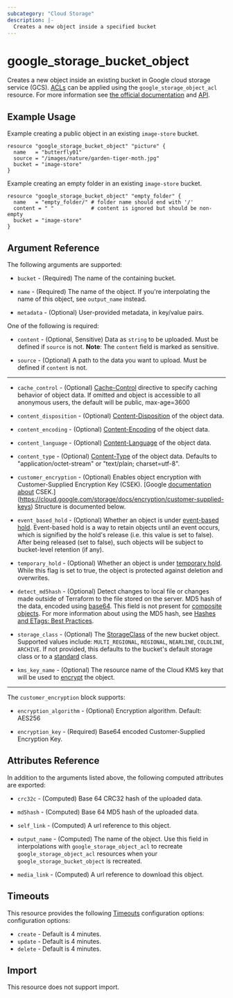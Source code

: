 ```yaml
---
subcategory: "Cloud Storage"
description: |-
  Creates a new object inside a specified bucket
---
```


# google\_storage\_bucket\_object

Creates a new object inside an existing bucket in Google cloud storage service (GCS). 
[ACLs](https://cloud.google.com/storage/docs/access-control/lists) can be applied using the `google_storage_object_acl` resource.
 For more information see 
[the official documentation](https://cloud.google.com/storage/docs/key-terms#objects) 
and 
[API](https://cloud.google.com/storage/docs/json_api/v1/objects).


## Example Usage

Example creating a public object in an existing `image-store` bucket.

```hcl
resource "google_storage_bucket_object" "picture" {
  name   = "butterfly01"
  source = "/images/nature/garden-tiger-moth.jpg"
  bucket = "image-store"
}
```

Example creating an empty folder in an existing `image-store` bucket.

```hcl
resource "google_storage_bucket_object" "empty_folder" {
  name   = "empty_folder/" # folder name should end with '/'
  content = " "            # content is ignored but should be non-empty
  bucket = "image-store"
}
```

## Argument Reference

The following arguments are supported:

* `bucket` - (Required) The name of the containing bucket.

* `name` - (Required) The name of the object. If you're interpolating the name of this object, see `output_name` instead.

* `metadata` - (Optional) User-provided metadata, in key/value pairs.

One of the following is required:

* `content` - (Optional, Sensitive) Data as `string` to be uploaded. Must be defined if `source` is not. **Note**: The `content` field is marked as sensitive.

* `source` - (Optional) A path to the data you want to upload. Must be defined
    if `content` is not.

- - -

* `cache_control` - (Optional) [Cache-Control](https://tools.ietf.org/html/rfc7234#section-5.2)
    directive to specify caching behavior of object data. If omitted and object is accessible to all anonymous users, the default will be public, max-age=3600

* `content_disposition` - (Optional) [Content-Disposition](https://tools.ietf.org/html/rfc6266) of the object data.

* `content_encoding` - (Optional) [Content-Encoding](https://tools.ietf.org/html/rfc7231#section-3.1.2.2) of the object data.

* `content_language` - (Optional) [Content-Language](https://tools.ietf.org/html/rfc7231#section-3.1.3.2) of the object data.

* `content_type` - (Optional) [Content-Type](https://tools.ietf.org/html/rfc7231#section-3.1.1.5) of the object data. Defaults to "application/octet-stream" or "text/plain; charset=utf-8".

* `customer_encryption` - (Optional) Enables object encryption with Customer-Supplied Encryption Key (CSEK). [Google [documentation about](#nested_customer_encryption) CSEK.](https://cloud.google.com/storage/docs/encryption/customer-supplied-keys)
    Structure is documented below.

* `event_based_hold` - (Optional) Whether an object is under [event-based hold](https://cloud.google.com/storage/docs/object-holds#hold-types). Event-based hold is a way to retain objects until an event occurs, which is signified by the hold's release (i.e. this value is set to false). After being released (set to false), such objects will be subject to bucket-level retention (if any).

* `temporary_hold` - (Optional) Whether an object is under [temporary hold](https://cloud.google.com/storage/docs/object-holds#hold-types). While this flag is set to true, the object is protected against deletion and overwrites.

* `detect_md5hash` - (Optional) Detect changes to local file or changes made outside of Terraform to the file stored on the server. MD5 hash of the data, encoded using [base64](https://datatracker.ietf.org/doc/html/rfc4648#section-4). This field is not present for [composite objects](https://cloud.google.com/storage/docs/composite-objects). For more information about using the MD5 hash, see [Hashes and ETags: Best Practices](https://cloud.google.com/storage/docs/hashes-etags#json-api).

* `storage_class` - (Optional) The [StorageClass](https://cloud.google.com/storage/docs/storage-classes) of the new bucket object.
    Supported values include: `MULTI_REGIONAL`, `REGIONAL`, `NEARLINE`, `COLDLINE`, `ARCHIVE`. If not provided, this defaults to the bucket's default
    storage class or to a [standard](https://cloud.google.com/storage/docs/storage-classes#standard) class.

* `kms_key_name` - (Optional) The resource name of the Cloud KMS key that will be used to [encrypt](https://cloud.google.com/storage/docs/encryption/using-customer-managed-keys) the object.

---

<a name="nested_customer_encryption"></a>The `customer_encryption` block supports:

* `encryption_algorithm` - (Optional) Encryption algorithm. Default: AES256

* `encryption_key` - (Required) Base64 encoded Customer-Supplied Encryption Key.

## Attributes Reference

In addition to the arguments listed above, the following computed attributes are
exported:

* `crc32c` - (Computed) Base 64 CRC32 hash of the uploaded data.

* `md5hash` - (Computed) Base 64 MD5 hash of the uploaded data.

* `self_link` - (Computed) A url reference to this object.

* `output_name` - (Computed) The name of the object. Use this field in interpolations with `google_storage_object_acl` to recreate
`google_storage_object_acl` resources when your `google_storage_bucket_object` is recreated.

* `media_link` - (Computed) A url reference to download this object.

## Timeouts

This resource provides the following
[Timeouts](https://developer.hashicorp.com/terraform/plugin/sdkv2/resources/retries-and-customizable-timeouts) configuration options: configuration options:

- `create` - Default is 4 minutes.
- `update` - Default is 4 minutes.
- `delete` - Default is 4 minutes.

## Import

This resource does not support import.
